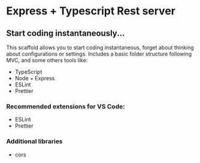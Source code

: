 # Express + Typescript Rest server

## Start coding instantaneously...

This scaffold allows you to start coding instantaneous, forget about thinking about configurations or settings. Includes a basic folder structure following MVC, and some others tools like:

- TypeScript
- Node + Express
- ESLint
- Prettier

### Recommended extensions for VS Code:

- ESLint
- Prettier

### Additional libraries

- cors